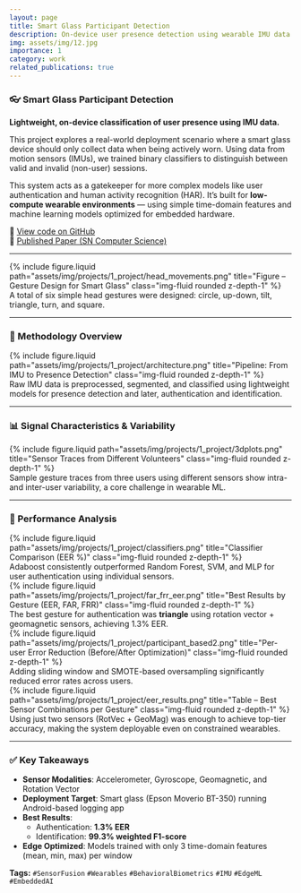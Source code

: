 ```yaml
---
layout: page
title: Smart Glass Participant Detection
description: On-device user presence detection using wearable IMU data
img: assets/img/12.jpg
importance: 1
category: work
related_publications: true
---
```


### 👓 Smart Glass Participant Detection  
**Lightweight, on-device classification of user presence using IMU data.**

This project explores a real-world deployment scenario where a smart glass device should only collect data when being actively worn. Using data from motion sensors (IMUs), we trained binary classifiers to distinguish between valid and invalid (non-user) sessions.

This system acts as a gatekeeper for more complex models like user authentication and human activity recognition (HAR). It’s built for **low-compute wearable environments** — using simple time-domain features and machine learning models optimized for embedded hardware.

🔗 [View code on GitHub](https://github.com/sumeyye-agac/glass-data-participant-detection)  
📄 [Published Paper (SN Computer Science)](https://doi.org/10.1007/s42979-023-02202-4)

---

<div class="row">
  <div class="col-sm-12 mt-3 mt-md-0">
    {% include figure.liquid path="assets/img/projects/1_project/head_movements.png" title="Figure – Gesture Design for Smart Glass" class="img-fluid rounded z-depth-1" %}
  </div>
</div>
<div class="caption">
  A total of six simple head gestures were designed: circle, up-down, tilt, triangle, turn, and square.
</div>

---

### 🔧 Methodology Overview
<div class="row">
  <div class="col-sm-12 mt-3 mt-md-0">
    {% include figure.liquid path="assets/img/projects/1_project/architecture.png" title="Pipeline: From IMU to Presence Detection" class="img-fluid rounded z-depth-1" %}
  </div>
</div>
<div class="caption">
  Raw IMU data is preprocessed, segmented, and classified using lightweight models for presence detection and later, authentication and identification.
</div>

---

### 📊 Signal Characteristics & Variability

<div class="row">
  <div class="col-sm-12 mt-3 mt-md-0">
    {% include figure.liquid path="assets/img/projects/1_project/3dplots.png" title="Sensor Traces from Different Volunteers" class="img-fluid rounded z-depth-1" %}
  </div>
</div>
<div class="caption">
  Sample gesture traces from three users using different sensors show intra- and inter-user variability, a core challenge in wearable ML.
</div>

---

### 🧠 Performance Analysis

<div class="row">
  <div class="col-sm-12 mt-3 mt-md-0">
    {% include figure.liquid path="assets/img/projects/1_project/classifiers.png" title="Classifier Comparison (EER %)" class="img-fluid rounded z-depth-1" %}
  </div>
</div>
<div class="caption">
  Adaboost consistently outperformed Random Forest, SVM, and MLP for user authentication using individual sensors.
</div>

<div class="row">
  <div class="col-sm-12 mt-3 mt-md-0">
    {% include figure.liquid path="assets/img/projects/1_project/far_frr_eer.png" title="Best Results by Gesture (EER, FAR, FRR)" class="img-fluid rounded z-depth-1" %}
  </div>
</div>
<div class="caption">
  The best gesture for authentication was <b>triangle</b> using rotation vector + geomagnetic sensors, achieving 1.3% EER.
</div>

<div class="row">
  <div class="col-sm-12 mt-3 mt-md-0">
    {% include figure.liquid path="assets/img/projects/1_project/participant_based2.png" title="Per-user Error Reduction (Before/After Optimization)" class="img-fluid rounded z-depth-1" %}
  </div>
</div>
<div class="caption">
  Adding sliding window and SMOTE-based oversampling significantly reduced error rates across users.
</div>

<div class="row">
  <div class="col-sm-12 mt-3 mt-md-0">
    {% include figure.liquid path="assets/img/projects/1_project/eer_results.png" title="Table – Best Sensor Combinations per Gesture" class="img-fluid rounded z-depth-1" %}
  </div>
</div>
<div class="caption">
  Using just two sensors (RotVec + GeoMag) was enough to achieve top-tier accuracy, making the system deployable even on constrained wearables.
</div>

---

### ✅ Key Takeaways
- **Sensor Modalities**: Accelerometer, Gyroscope, Geomagnetic, and Rotation Vector
- **Deployment Target**: Smart glass (Epson Moverio BT-350) running Android-based logging app
- **Best Results**:  
  - Authentication: **1.3% EER**  
  - Identification: **99.3% weighted F1-score**  
- **Edge Optimized**: Models trained with only 3 time-domain features (mean, min, max) per window

**Tags:** `#SensorFusion` `#Wearables` `#BehavioralBiometrics` `#IMU` `#EdgeML` `#EmbeddedAI`
